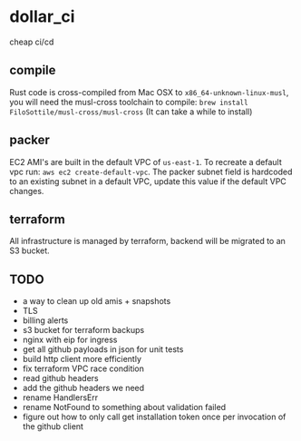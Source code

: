 # dollar_ci

cheap ci/cd

## compile

Rust code is cross-compiled from Mac OSX to `x86_64-unknown-linux-musl`, you will need the musl-cross toolchain to compile: `brew install FiloSottile/musl-cross/musl-cross` (It can take a while to install)

## packer

EC2 AMI's are built in the default VPC of `us-east-1`. To recreate a default vpc run: `aws ec2 create-default-vpc`. The packer subnet field is hardcoded to an existing subnet in a default VPC, update this value if the default VPC changes.

## terraform

All infrastructure is managed by terraform, backend will be migrated to an S3 bucket.

## TODO

* a way to clean up old amis + snapshots
* TLS
* billing alerts
* s3 bucket for terraform backups
* nginx with eip for ingress
* get all github payloads in json for unit tests
* build http client more efficiently
* fix terraform VPC race condition
* read github headers
* add the github headers we need
* rename HandlersErr
* rename NotFound to something about validation failed
* figure out how to only call get installation token once per invocation of the github client
